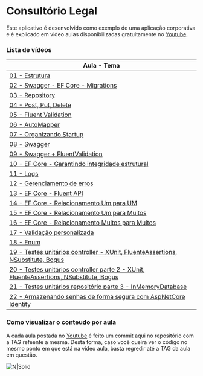 # Consultório Legal

Este aplicativo é desenvolvido como exemplo de uma aplicação corporativa e é explicado em video aulas disponibilizadas gratuitamente no [Youtube](https://www.youtube.com/playlist?list=PLbq2QKd5ieAt0H551D_0E4bGIYRxbq5HL).


### Lista de vídeos
| Aula - Tema |
| ----------- |
| [01 - Estrutura](https://youtu.be/emxEas0AOiQ) |
| [02 - Swagger - EF Core - Migrations](https://youtu.be/v-Qc_ek-gwE) |
| [03 - Repository](https://youtu.be/ADU0R7Pjwzc) |
| [04 - Post, Put, Delete](https://youtu.be/U56ly54RT-I) |
| [05 - Fluent Validation](https://youtu.be/Qsf7W2jNZSA) |
| [06 - AutoMapper](https://youtu.be/jYTPRki83z0) |
| [07 - Organizando Startup](https://youtu.be/TVgxND9i8c0) |
| [08 - Swagger](https://youtu.be/S1kmnKQXarI) |
| [09 - Swagger + FluentValidation](https://youtu.be/f8Pf8QmRoNw) |
| [10 - EF Core - Garantindo integridade estrutural](https://youtu.be/hWgfj8V9i6U) |
| [11 - Logs](https://youtu.be/u9UREKdQD70) |
| [12 - Gerenciamento de erros](https://youtu.be/9YIgWqXZQlQ) |
| [13 - EF Core - Fluent API](https://youtu.be/bLGSPrCixvc) |
| [14 - EF Core - Relacionamento Um para UM](https://youtu.be/gLICibYuo1U) |
| [15 - EF Core - Relacionamento Um para Muitos](https://youtu.be/OZVtSO8k9sA) |
| [16 - EF Core - Relacionamento Muitos para Muitos](https://youtu.be/tsPCUVoYe18) |
| [17 - Validação personalizada](https://youtu.be/V09FM3IXEb0) |
| [18 - Enum](https://youtu.be/NIok0HHkS1A) |
| [19 - Testes unitários controller - XUnit, FluenteAssertions, NSubstitute, Bogus](https://youtu.be/J8p_N6mK44I) |
| [20 - Testes unitários controller parte 2 - XUnit, FluenteAssertions, NSubstitute, Bogus](https://youtu.be/Lyx8wfy7WCE) |
| [21 - Testes unitários repositório parte 3 - InMemoryDatabase](https://youtu.be/4klu6OWAW-A) |
| [22 - Armazenando senhas de forma segura com AspNetCore Identity](https://youtu.be/C9bMtak-_Is) |


### Como visualizar o conteudo por aula
A cada aula postada no [Youtube](https://www.youtube.com/playlist?list=PLbq2QKd5ieAt0H551D_0E4bGIYRxbq5HL) é feito um commit aqui no repositório com a TAG refeente a mesma. Desta forma, caso você queira ver o código no mesmo ponto em que está na video aula, basta regredir até a TAG da aula em questão. 

![N|Solid](https://i.postimg.cc/3NpcS9WP/image.png)

